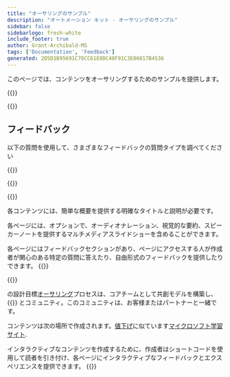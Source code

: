 ```yaml
---
title: "オーサリングのサンプル"
description: "オートメーション キット - オーサリングのサンプル"
sidebar: false
sidebarlogo: fresh-white
include_footer: true
author: Grant-Archibald-MS
tags: ['Documentation', 'Feedback']
generated: 2D5D1B95691C78CC61E0DC48F91C3E06817B4536
---
```


<div class="optional">

このページでは、コンテンツをオーサリングするためのサンプルを提供します。

</div>

{{<presentation slides="1,2">}}

<div class="optional">

{{<presentationStyles>}}

## フィードバック

以下の質問を使用して、さまざまなフィードバックの質問タイプを調べてください

{{<questions name="/content/ja/contribution/sample.json" completed="質問に回答していただきありがとうございます" showNavigationButtons="false" locale="ja">}}

</div>

</div>

{{<slideStyles>}}

{{<slide  id="slide1" audio="authoring/overview.mp3?v=1" description="Authoring Overview" localImage="/images/illustrations/Authoring-Overview.svg" >}}

各コンテンツには、簡単な概要を提供する明確なタイトルと説明が必要です。

各ページには、オプションで、オーディオナレーション、視覚的な要約、スピーカーノートを提供するマルチメディアスライドショーを含めることができます。

各ページにはフィードバックセクションがあり、ページにアクセスする人が作成者が関心のある特定の質問に答えたり、自由形式のフィードバックを提供したりできます。
{{</slide>}}

{{<slide  id="slide2" audio="authoring/goals.mp3" description="Authoring Goals" localImage="/images/illustrations/Authoring-Goals.svg" >}}

の設計目標[オーサリング](/ja/contribution/authoring)プロセスは、コアチームとして共創モデルを構築し、{{<product-name>}} とコミュニティ。このコミュニティは、お客様またはパートナーと一緒です。

コンテンツは次の場所で作成されます。[値下げ](https://learn.microsoft.com/contribute/markdown-reference)に似ています[マイクロソフト学習サイト](https://learn.microsoft.com).

インタラクティブなコンテンツを作成するために、作成者はショートコードを使用して読者を引き付け、各ページにインタラクティブなフィードバックとエクスペリエンスを提供できます。
{{</slide>}}
